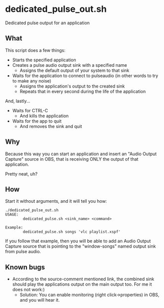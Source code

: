 # dedicated_pulse_out.sh
Dedicated pulse output for an application

## What
This script does a few things:
 * Starts the specified application
 * Creates a pulse audio output sink with a specified name
    * Assigns the default output of your system to that sink
 * Waits for the application to connect to pulseaudio (in other words to try to make any noise)
    * Assigns the application's output to the created sink
    * Repeats that in every second during the life of the application

And, lastly...
 * Waits for CTRL-C
    * And kills the application
 * Waits for the app to quit
    * And removes the sink and quit
   
## Why

Because this way you can start an application and
insert an "Audio Output Capture" source in OBS,
that is receiving ONLY the output of that application.

Pretty neat, uh?
    
## How
Start it without arguments, and it will tell you how:

```
./dedicated_pulse_out.sh 
USAGE:
        dedicated_pulse.sh <sink_name> <command>

Example:
        dedicated_pulse.sh songs 'vlc playlist.xspf'
```

If you follow that example, then you will be able to add an
Audio Output Capture source that is pointing to the "window-songs" 
named output sink from pulse audio.
    

## Known bugs
 * According to the source-comment mentioned link,
 the combined sink should play the applications output on the main output too.
 For me it does not work:)
    * Solution: You can enable monitoring (right click->properties) in OBS, and you will hear it.